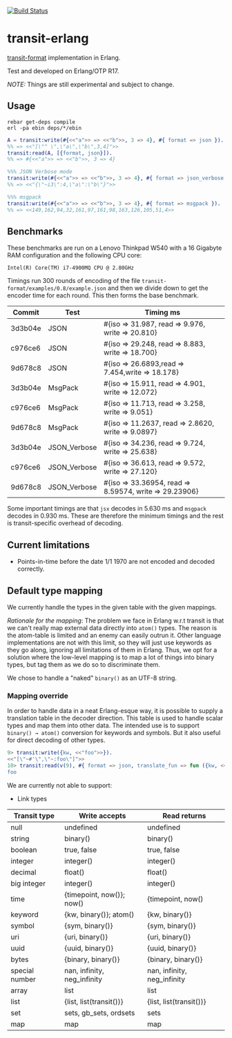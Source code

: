 [![Build
Status](https://travis-ci.org/isaiah/transit-erlang.svg)](https://travis-ci.org/isaiah/transit-erlang)

transit-erlang
==============
[transit-format](https://github.com/cognitect/transit-format) implementation in Erlang.

Test and developed on Erlang/OTP R17.

*NOTE:* Things are still experimental and subject to change.

Usage
-----

```shell
rebar get-deps compile
erl -pa ebin deps/*/ebin
```

```erlang
A = transit:write(#{<<"a">> => <<"b">>, 3 => 4}, #{ format => json }).
%% => <<"[\"^ \",\"a\",\"b\",3,4]">>
transit:read(A, [{format, json}]).
%% => #{<<"a">> => <<"b">>, 3 => 4}

%%% JSON Verbose mode
transit:write(#{<<"a">> => <<"b">>, 3 => 4}, #{ format => json_verbose }).
%% => <<"{\"~i3\":4,\"a\":\"b\"}">>

%%% msgpack
transit:write(#{<<"a">> => <<"b">>, 3 => 4}, #{ format => msgpack }).
%% => <<149,162,94,32,161,97,161,98,163,126,105,51,4>>
```

Benchmarks
--------------------

These benchmarks are run on a Lenovo Thinkpad W540 with a 16 Gigabyte RAM configuration and the following CPU core:

	Intel(R) Core(TM) i7-4900MQ CPU @ 2.80GHz

Timings run 300 rounds of encoding of the file `transit-format/examples/0.8/example.json` and then we divide down to get the
encoder time for each round. This then forms the base benchmark.

| Commit | Test |  Timing ms |
| ------ | ---- | ------ |
| 3d3b04e | JSON | #{iso => 31.987, read => 9.976, write => 20.810} |
| c976ce6 | JSON | #{iso => 29.248, read => 8.883, write => 18.700} |
| 9d678c8 | JSON | #{iso => 26.6893,read => 7.454,write => 18.178} |
| 3d3b04e | MsgPack | #{iso => 15.911, read => 4.901, write => 12.072} |
| c976ce6 | MsgPack | #{iso => 11.713, read => 3.258, write => 9.051} |
| 9d678c8 | MsgPack | #{iso => 11.2637, read => 2.8620, write => 9.0897} |
| 3d3b04e | JSON_Verbose | #{iso => 34.236, read => 9.724, write => 25.638} |
| c976ce6 | JSON_Verbose | #{iso => 36.613, read => 9.572, write => 27.120} |
| 9d678c8 | JSON_Verbose | #{iso => 33.36954,  read => 8.59574, write => 29.23906} |

Some important timings are that `jsx` decodes in 5.630 ms and `msgpack` decodes in 0.930 ms. These are therefore the minimum timings and the rest is transit-specific overhead of decoding.

Current limitations
--------------------

* Points-in-time before the date 1/1 1970 are not encoded and decoded correctly.

Default type mapping
--------------------

We currently handle the types in the given table with the given mappings.

*Rationale for the mapping*: The problem we face in Erlang w.r.t transit is that we can't really map external data directly into `atom()` types. The reason is the atom-table is limited and an enemy can easily outrun it. Other language implementations are not with this limit, so they will just use keywords as they go along, ignoring all limitations of them in Erlang. Thus, we opt for a solution where the low-level mapping is to map a lot of things into binary types, but tag them as we do so to discriminate them.

We chose to handle a "naked" `binary()` as an UTF-8 string.

### Mapping override

In order to handle data in a neat Erlang-esque way, it is possible to supply a translation table in the decoder direction. This table is used to handle scalar types and map them into other data. The intended use is to support `binary() → atom()` conversion for keywords and symbols. But it also useful for direct decoding of other types.

```erlang
9> transit:write({kw, <<"foo">>}).                                                                        
<<"[\"~#'\",\"~:foo\"]">>
10> transit:read(v(9), #{ format => json, translate_fun => fun ({kw, <<"foo">>}) -> foo; (X) -> X end }).
foo
```

We are currently not able to support:

* Link types

| Transit type | Write accepts             | Read returns              |
| ------------ | -------------             | ------------              |
| null         | undefined                 | undefined                 |
| string       | binary()                  | binary()                  |
| boolean      | true, false               | true, false               |
| integer      | integer()                 | integer()                 |
| decimal      | float()                   | float()                   |
| big integer  | integer()                 | integer()                 |
| time         | {timepoint, now()}; now()     | {timepoint, now()         |
| keyword      | {kw, binary()}; atom()         | {kw, binary()}
| symbol       | {sym, binary()}        | {sym, binary()}        |
| uri          | {uri, binary()}           | {uri, binary()}        |
| uuid         | {uuid, binary()}                 | {uuid, binary()}                  |
| bytes		   | {binary, binary()}   | {binary, binary()}  |
| special number | nan, infinity, neg_infinity | nan, infinity, neg_infinity |
| array        | list                      | list                      |
| list         | {list, list(transit())}     | {list, list(transit())}     |
| set          | sets, gb\_sets, ordsets   | sets                      |
| map          | map                       | map                       |
